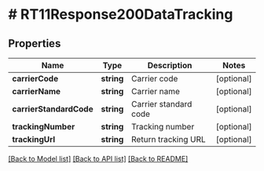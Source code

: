 # # RT11Response200DataTracking

## Properties

Name | Type | Description | Notes
------------ | ------------- | ------------- | -------------
**carrierCode** | **string** | Carrier code | [optional]
**carrierName** | **string** | Carrier name | [optional]
**carrierStandardCode** | **string** | Carrier standard code | [optional]
**trackingNumber** | **string** | Tracking number | [optional]
**trackingUrl** | **string** | Return tracking URL | [optional]

[[Back to Model list]](../../README.md#models) [[Back to API list]](../../README.md#endpoints) [[Back to README]](../../README.md)
